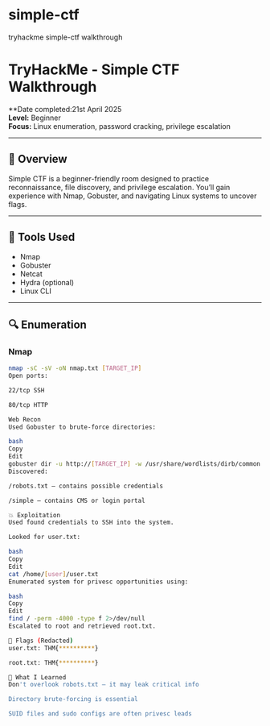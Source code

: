 # simple-ctf
tryhackme simple-ctf walkthrough
# TryHackMe - Simple CTF Walkthrough

**Date completed:21st April 2025  
**Level:** Beginner  
**Focus:** Linux enumeration, password cracking, privilege escalation

---

## 🔎 Overview

Simple CTF is a beginner-friendly room designed to practice reconnaissance, file discovery, and privilege escalation. You’ll gain experience with Nmap, Gobuster, and navigating Linux systems to uncover flags.

---

## 🧰 Tools Used

- Nmap  
- Gobuster  
- Netcat  
- Hydra (optional)  
- Linux CLI

---

## 🔍 Enumeration

### Nmap

```bash
nmap -sC -sV -oN nmap.txt [TARGET_IP]
Open ports:

22/tcp SSH

80/tcp HTTP

Web Recon
Used Gobuster to brute-force directories:

bash
Copy
Edit
gobuster dir -u http://[TARGET_IP] -w /usr/share/wordlists/dirb/common.txt
Discovered:

/robots.txt – contains possible credentials

/simple – contains CMS or login portal

💥 Exploitation
Used found credentials to SSH into the system.

Looked for user.txt:

bash
Copy
Edit
cat /home/[user]/user.txt
Enumerated system for privesc opportunities using:

bash
Copy
Edit
find / -perm -4000 -type f 2>/dev/null
Escalated to root and retrieved root.txt.

🏁 Flags (Redacted)
user.txt: THM{**********}

root.txt: THM{**********}

🧠 What I Learned
Don't overlook robots.txt — it may leak critical info

Directory brute-forcing is essential

SUID files and sudo configs are often privesc leads
